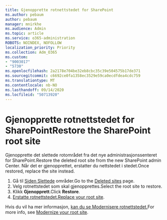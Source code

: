 ```yaml
---
title: Gjenopprette rotnettstedet for SharePoint
ms.author: pebaum
author: pebaum
manager: mnirkhe
ms.audience: Admin
ms.topic: article
ms.service: o365-administration
ROBOTS: NOINDEX, NOFOLLOW
localization_priority: Priority
ms.collection: Adm_O365
ms.custom:
- "9003017"
- "5730"
ms.openlocfilehash: 2a2178e704be32eb8cbc35c39e504575b17de371
ms.sourcegitcommit: c6692ce0fa1358ec3529e59ca0ecdfdea4cdc759
ms.translationtype: MT
ms.contentlocale: nb-NO
ms.lasthandoff: 09/14/2020
ms.locfileid: "50713920"
---
```

# <a name="restore-the-sharepoint-root-site"></a><span data-ttu-id="c8360-102">Gjenopprette rotnettstedet for SharePoint</span><span class="sxs-lookup"><span data-stu-id="c8360-102">Restore the SharePoint root site</span></span>

<span data-ttu-id="c8360-103">Gjenopprette det slettede rotområdet fra det nye administrasjonssenteret for SharePoint.</span><span class="sxs-lookup"><span data-stu-id="c8360-103">Restore the deleted root site from the new SharePoint admin Center.</span></span> <span data-ttu-id="c8360-104">Når det er gjenopprettet, erstatter du nettstedet i stedet.</span><span class="sxs-lookup"><span data-stu-id="c8360-104">Once restored, replace the site instead.</span></span>

1. <span data-ttu-id="c8360-105">Gå til [Siden Slettede](https://admin.microsoft.com/sharepoint?page=recycleBin&modern=true) områder.</span><span class="sxs-lookup"><span data-stu-id="c8360-105">Go to the [Deleted sites](https://admin.microsoft.com/sharepoint?page=recycleBin&modern=true) page.</span></span> 
2. <span data-ttu-id="c8360-106">Velg rotnettstedet som skal gjenopprettes.</span><span class="sxs-lookup"><span data-stu-id="c8360-106">Select the root site to restore.</span></span>
3. <span data-ttu-id="c8360-107">Klikk **Gjenopprett**.</span><span class="sxs-lookup"><span data-stu-id="c8360-107">Click **Restore**.</span></span>
4. <span data-ttu-id="c8360-108">[Erstatte rotnettstedet.](https://docs.microsoft.com/sharepoint/troubleshoot/sites/url-that-resides-under-root-site-collection-is-broken)</span><span class="sxs-lookup"><span data-stu-id="c8360-108">[Replace your root site](https://docs.microsoft.com/sharepoint/troubleshoot/sites/url-that-resides-under-root-site-collection-is-broken).</span></span>

<span data-ttu-id="c8360-109">Hvis du vil ha mer informasjon, [kan du se Modernisere rotnettstedet.](https://docs.microsoft.com/sharepoint/modern-root-site)</span><span class="sxs-lookup"><span data-stu-id="c8360-109">For more info, see [Modernize your root site](https://docs.microsoft.com/sharepoint/modern-root-site).</span></span>
